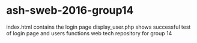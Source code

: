 # ash-sweb-2016-group14
index.html contains the login page
display_user.php shows successful test of login page and users functions
web tech repository for group 14
